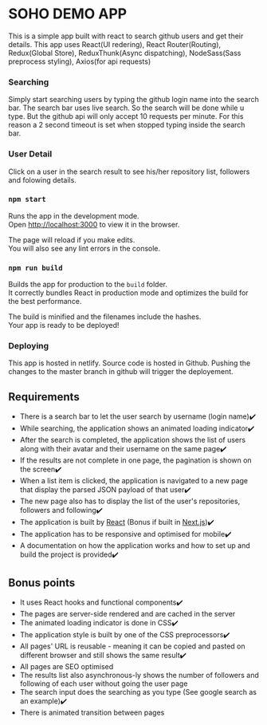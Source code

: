 # SOHO DEMO APP

This is a simple app built with react to search github users and get their details.
This app uses React(UI redering), React Router(Routing), Redux(Global Store), ReduxThunk(Async dispatching), NodeSass(Sass preprocess styling), Axios(for api requests)

### Searching

Simply start searching users by typing the github login name into the search bar. The search bar uses live search. So the search will be done while u type. But the github api will only accept 10 requests per minute. For this reason a 2 second timeout is set when stopped typing inside the search bar.

### User Detail

Click on a user in the search result to see his/her repository list, followers and folowing details.

### `npm start`

Runs the app in the development mode.\
Open [http://localhost:3000](http://localhost:3000) to view it in the browser.

The page will reload if you make edits.\
You will also see any lint errors in the console.

### `npm run build`

Builds the app for production to the `build` folder.\
It correctly bundles React in production mode and optimizes the build for the best performance.

The build is minified and the filenames include the hashes.\
Your app is ready to be deployed!

### Deploying

This app is hosted in netlify. Source code is hosted in Github. Pushing the changes to the master branch in github will trigger the deployement.

## Requirements

- There is a search bar to let the user search by username (login name)✔️
- While searching, the application shows an animated loading indicator✔️
- After the search is completed, the application shows the list of users along with their avatar and their username on the same page✔️
- If the results are not complete in one page, the pagination is shown on the screen✔️
- When a list item is clicked, the application is navigated to a new page that display the parsed JSON payload of that user✔️
- The new page also has to display the list of the user's repositories, followers and following✔️
- The application is built by [React](https://github.com/facebook/react) (Bonus if built in [Next.js](https://nextjs.org/))✔️
- The application has to be responsive and optimised for mobile✔️
- A documentation on how the application works and how to set up and build the project is provided✔️

## Bonus points

- It uses React hooks and functional components✔️
- The pages are server-side rendered and are cached in the server
- The animated loading indicator is done in CSS✔️
- The application style is built by one of the CSS preprocessors✔️
- All pages' URL is reusable - meaning it can be copied and pasted on different browser and still shows the same result✔️
- All pages are SEO optimised
- The results list also asynchronous-ly shows the number of followers and following of each user without going the user page
- The search input does the searching as you type (See google search as an example)✔️
- There is animated transition between pages
